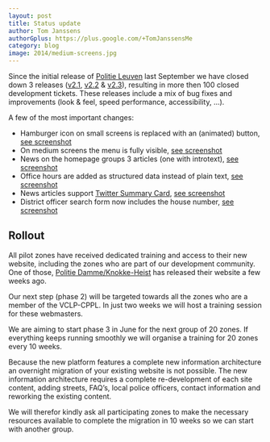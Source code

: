 ```yaml
---
layout: post
title: Status update
author: Tom Janssens
authorGplus: https://plus.google.com/+TomJanssensMe
category: blog
image: 2014/medium-screens.jpg
---
```


Since the initial release of [Politie Leuven](http://www.lokalepolitie.be/5388) last September we have closed down 3 releases ([v2.1](https://github.com/belgianpolice/internet-platform/releases/tag/v2.1), [v2.2](https://github.com/belgianpolice/internet-platform/releases/tag/v2.2) & [v2.3](https://github.com/belgianpolice/internet-platform/releases/tag/v2.3)), resulting in more then 100 closed development tickets. These releases include a mix of bug fixes and improvements (look & feel, speed performance, accessibility, ...).

<!--more-->

A few of the most important changes:
* Hamburger icon on small screens is replaced with an (animated) button, <a href="{{site.url}}/images/blog/2014/menu-button.jpg" data-gallery="enabled">see screenshot</a>
* On medium screens the menu is fully visible, <a href="{{site.url}}/images/blog/2014/medium-screens.jpg" data-gallery="enabled">see screenshot</a>
* News on the homepage groups 3 articles (one with introtext), <a href="{{site.url}}/images/blog/2014/news.jpg" data-gallery="enabled">see screenshot</a>
* Office hours are added as structured data instead of plain text, <a href="{{site.url}}/images/blog/2014/office-hours.jpg" data-gallery="enabled">see screenshot</a>
* News articles support [Twitter Summary Card](https://dev.twitter.com/docs/cards/types/summary-card), <a href="{{site.url}}/images/blog/2014/twitter-card.jpg" data-gallery="enabled">see screenshot</a>
* District officer search form now includes the house number, <a href="{{site.url}}/images/blog/2014/district-search.jpg" data-gallery="enabled">see screenshot</a>

## Rollout

All pilot zones have received dedicated training and access to their new website, including the zones who are part of our development community. One of those, [Politie Damme/Knokke-Heist](http://www.lokalepolitie.be/5446) has released their website a few weeks ago.

Our next step (phase 2) will be targeted towards all the zones who are a member of the VCLP-CPPL. In just two weeks we will host a training session for these webmasters.

We are aiming to start phase 3 in June for the next group of 20 zones. If everything keeps running smoothly we will organise a training for 20 zones every 10 weeks.

Because the new platform features a complete new information architecture an overnight migration of your existing website is not possible. The new information architecture requires a complete re-development of each site content, adding streets, FAQ’s, local police officers, contact information and reworking the existing content.

We will therefor kindly ask all participating zones to make the necessary resources available to complete the migration in 10 weeks so we can start with another group.